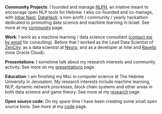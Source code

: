 <!-- I like to code, do data science, research and help create, stir and manage interesting things the require cooperation and several people to achieve. I'm learning how to do all these things, and I think I'll always be learning how to do them, so I'm trying to enjoy the practice and the process. :) -->

**Community Projects**: I founded and manage [NLPH](https://github.com/NLPH/NLPH), an iniative meant to encourage open NLP tools for Hebrew. I also co-founded and co-manage, with [Inbar Naor](https://www.linkedin.com/in/inbar-naor-6b973a50/), [DataHack], a non-profit / community / yearly hackathon dedicated to promoting data science and machine learning in Israel. See more at my [community][Community] page.

**Work**: I work as a machine learning / data science consultant ([contact me by email](mailto:shay.palachy@gmail.com) for consulting). Before that I worked as the Lead Data Scientist of [ZenCity], as a data scientist at [Neura], and as a developer at Intel and [Ravello]  (now Oracle Cloud).

**Presentations**: I sometime talk about my research interests and community activity. See more on my [presentations](/presentations.html) page.

**Education**: I am finishing my Msc in computer science at The Hebrew University in Jerusalem. My research interests include machine learning, NLP, dynamic network processes, block chain systems and other areas in both data science and game theory. See more at my [research][Research] page.

**Open source code**: On my spare time I have been creating some small open source tools. See more at my [code][Code] page.


[ZenCity]: http://zencity.io/
[Neura]: http://www.theneura.com/
[Ravello]: http://www.ravellosystems.com
[DataHack]: http://datahack-il.com
[Community]: /community.html
[Code]: /code.html
[Research]: /research.html
